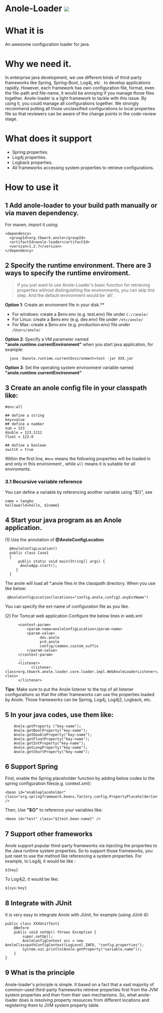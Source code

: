 # Anole-Loader [![](https://jitpack.io/v/tbwork/anole-config.svg)](https://jitpack.io/#tbwork/anole-config)

# What it is

An awesome configuration loader for java. 

# Why we need it.
In enterprise java development, we use different kinds of third-party frameworks like Spring, Spring-Boot, Log4j, etc
. to develop applications rapidly. However, each framework has own configuration file, format, even the file-path and
 file-name, it would be annoying if you manage those files together. Anole-loader is a light framework to tackle with
  this issue. By using it, you could manage all configurations together. We strongly recommend putting all those unclassified
  configurations to local properties file so that reviewers can be aware of the change points in the code-review stage. 

# What does it support

* Spring properties.
* Log4j properties.
* Logback properties.
* All frameworks accessing system properties to retrieve configurations. 


# How to use it

## 1 Add anole-loader to your build path manually or via maven dependency.
For maven, import it using:
```
<dependency>
  <groupId>org.tbwork.anole</groupId>
  <artifactId>anole-loader</artifactId>
  <version>1.2.7</version>
</dependency>
```

## 2 Specify the runtime environment. There are 3 ways to specify the runtime enviroment.

> If you just want to use Anole-Loader's basic function for retrieving properties without distinguishing the environments, you can skip this step. And the default environment would be 'all'.

**Option 1**: Create an enviroment file in your disk.**
 * For windows: create a $env.env (e.g. test.env) file under `C://anole/`
 * For Linux: create a $env.env (e.g. dev.env) file under `/etc/anole/`
 * For Max: create a $env.env (e.g. production.env) file under `/Users/anole/`

**Option 2**: Specify a VM parameter named **"anole.runtime.currentEnvironment"** when you start java application, for example:
```
  java -Danole.runtime.currentEnvironment=test -jar XXX.jar
```
**Option 3**: Set the operating system environment variable named **"anole.runtime.currentEnvironment"**
 
## 3 Create an anole config file in your **classpath** like:

  ```
  #env:all
  
  ## define a string
  key=value
  ## define a number
  num = 123
  double = 123.1212
  float = 123.0
  
  ## define a boolean
  switch = true
  
  ```
  Within the first line, `#env` means the following properties will be loaded in and only in this environment
  , while `all` means it is suitable for all enviroments.
  
### 3.1 Recursive variable reference

You can define a variable by referencing another variable using “${}”, see

```
name = tangbo
helloworld=hello, ${name}
```
  
## 4 Start your java program as an Anole application.

(1) Use the annotation of **@AnoleConfigLocation**
```
  @AnoleConfigLocation()
  public class Case1
  {  
      public static void main(String[] args) {
       AnoleApp.start();
     }
  }
```
The anole will load all \*.anole files in the classpath directory. 
When you use like below:
```
 @AnoleConfigLocation(locations="config.anole,config2.anyExtName")
```
You can specify the ext-name of configuration file as you like.

(2) For Tomcat web application
Configure the below lines in web.xml
```
      <context-param>
          <param-name>anoleConfigLocation</param-name>
          <param-value>
                dev.anole
                prd.anole
                config/common.custom_suffix
          </param-value>
      </context-param> 
      ...
      <listener>
            <listener-class>org.tbwork.anole.loader.core.loader.impl.WebAnoleLoaderListener</listener-class>
      </listener> 
```
**Tips**: Make sure to put the Anole listener to the top of all listener configurations so that the other frameworks can use the properties loaded by Anole. Those frameworks can be Spring, Log4j, Log4j2, Logback, etc.

## 5 In your java codes, use them like:

```
	Anole.getProperty ("key-name");
	Anole.getBoolProperty("key-name");
	Anole.getDoubleProperty("key-name");
	Anole.getFloatProperty("key-name");
	Anole.getIntProperty("key-name");
	Anole.getLongProperty("key-name");
	Anole.getShortProperty("key-name");
```

## 6 Support Spring

First, enable the Spring placeholder function by adding below codes to the spring configuration files(e.g. context.xml):
```
<bean id="enableplaceholder" class="org.springframework.beans.factory.config.PropertyPlaceholderConfigurer" />  	
```
Then, Use **"${}"** to reference your variables like:
```
<bean id="test" class="${test.bean.name}" />
```

## 7 Support other frameworks

Anole support popular third-party frameworks via injecting the properties to the Java runtime system properties.
So to support those frameworks, you just neet to use the method like referencing a system properties.
For example, to Log4j, it would be like :
```
${key}
```
To Log4j2, it would be like:
```
${sys:key}
```

## 8 Integrate with JUnit

It is very easy to integrate Anole with JUnit, for example (using JUnit 4):

```
public class XXXUnitTest{ 
	@Before
	public void setUp() throws Exception {
		super.setUp();
		AnoleConfigContext acc = new AnoleClasspathConfigContext(LogLevel.INFO, "config.properties");
		System.out.println(Anole.getProperty("variable.name"));
	} 
}
```

## 9 What is the principle

Anole-loader's principle is simple. It based on a fact that a vast majority of common-used third-party frameworks retrieve properties first from the JVM system properties and then from their own mechanisms. So, what anole-loader does is resolving property resources from different locations and registering them to JVM system property table. 
